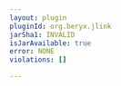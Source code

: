```yaml
---
layout: plugin
pluginId: org.beryx.jlink
jarSha1: INVALID
isJarAvailable: true
error: NONE
violations: []

---
```

